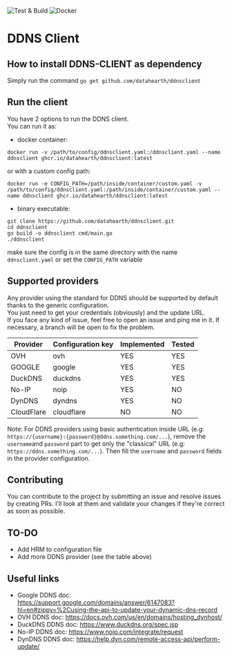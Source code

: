 ![Test & Build](https://github.com/DataHearth/ddnsclient/actions/workflows/go.yml/badge.svg)
![Docker](https://github.com/DataHearth/ddnsclient/actions/workflows/docker-publish.yml/badge.svg)

# DDNS Client

## How to install DDNS-CLIENT as dependency

Simply run the command `go get github.com/datahearth/ddnsclient`

## Run the client

You have 2 options to run the DDNS client.  
You can run it as: 
- docker container:  
```
docker run -v /path/to/config/ddnsclient.yaml:/ddnsclient.yaml --name ddnsclient ghcr.io/datahearth/ddnsclient:latest
```
or with a custom config path:  
```
docker run -e CONFIG_PATH=/path/inside/container/custom.yaml -v /path/to/config/ddnsclient.yaml:/path/inside/container/custom.yaml --name ddnsclient ghcr.io/datahearth/ddnsclient:latest
```

- binary executable:
```
git clone https://github.com/datahearth/ddnsclient.git
cd ddnsclient
go build -o ddnsclient cmd/main.go
./ddnsclient
```
make sure the config is in the same directory with the name `ddnsclient.yaml` or set the `CONFIG_PATH` variable

## Supported providers

Any provider using the standard for DDNS should be supported by default thanks to the generic configuration.  
You just need to get your credentials (obviously) and the update URL.  
If you face any kind of issue, feel free to open an issue and ping me in it. If necessary, a branch will be open to fix the problem.  

| Provider   	| Configuration key 	| Implemented 	| Tested 	|
|------------	|-------------------	|-------------	|--------	|
| OVH        	| ovh               	| YES         	| YES    	|
| GOOGLE     	| google            	| YES         	| YES    	|
| DuckDNS    	| duckdns           	| YES         	| YES     |
| No-IP      	| noip              	| YES          	| NO     	|
| DynDNS     	| dyndns            	| YES          	| NO     	|
| CloudFlare 	| cloudflare        	| NO          	| NO     	|

Note: 
For DDNS providers using basic authentication inside URL (e.g: `https://{username}:{password}@ddns.something.com/...`), remove the `username`and `password` part to get only the "classical" URL (e.g: `https://ddns.something.com/...`). Then fill the `username` and `password` fields in the provider configuration.

## Contributing

You can contribute to the project by submitting an issue and resolve issues by creating PRs. I'll look at them and validate your changes if they're correct as soon as possible. 

## TO-DO

- Add HRM to configuration file
- Add more DDNS provider (see the table above)

## Useful links
- Google DDNS doc: https://support.google.com/domains/answer/6147083?hl=en#zippy=%2Cusing-the-api-to-update-your-dynamic-dns-record
- OVH DDNS doc: https://docs.ovh.com/us/en/domains/hosting_dynhost/
- DuckDNS DDNS doc: https://www.duckdns.org/spec.jsp
- No-IP DDNS doc: https://www.noip.com/integrate/request
- DynDNS DDNS doc: https://help.dyn.com/remote-access-api/perform-update/
